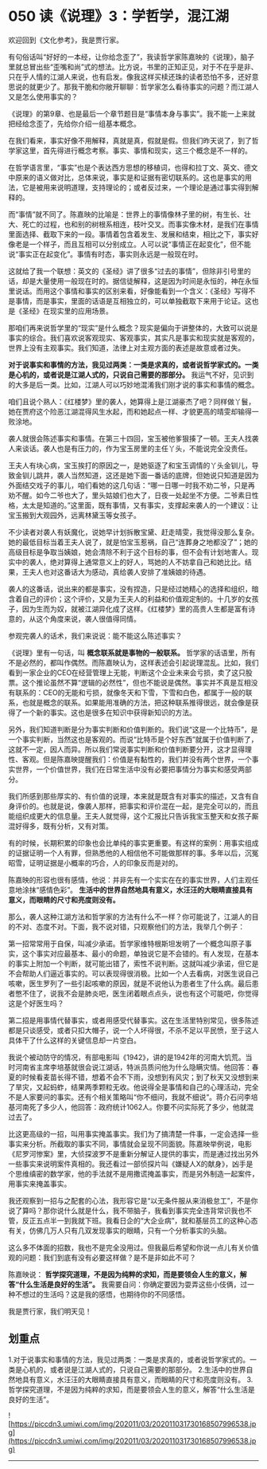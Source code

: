 # 050 读《说理》3：学哲学，混江湖

欢迎回到《文化参考》，我是贾行家。

有句俗话叫“好好的一本经，让你给念歪了”，我读哲学家陈嘉映的《说理》，脑子里就总冒出些“歪嘴和尚”式的想法。比方说，书里的正知正见，对于不在乎是非、只在乎人情的江湖人来说，也有启发。像我这样买椟还珠的读者恐怕不多，还好意思说的就更少了。那我干脆和你敞开聊聊：哲学家怎么看待事实的问题？而江湖人又是怎么使用事实的？

《说理》的第9章、也是最后一个章节题目是“事情本身与事实”。我不能一上来就把经给念歪了，先给你介绍一组基本概念。

在我们看来，事实好像不用解释，真就是真，假就是假。但我们昨天说了，到了哲学家这里，首先得进行概念考察。事实、事情和现实，这三个概念是不一样的。

在哲学语言里，“事实”也是个表达西方思想的移植词，也得和拉丁文、英文、德文中原来的语义做对比，总体来说，事实是和证据有密切联系的。这也是事实的用法，它是被用来说明道理，支持理论的；或者反过来，一个理论是通过事实得到解释的。

而“事情”就不同了。陈嘉映的比喻是：世界上的事情像林子里的树，有生长、壮大、死亡的过程，也和别的树根系相连，枝叶交叉。而事实像木材，是我们在事情里面选择、截取下来的一段。事情着包含着发生、发展和结束，相比之下，事实好像老是一个样子，而且互相可以分别成立。人可以说“事情正在起变化”，但不能说“事实正在起变化”。事情有时态，事实则永远是一般现在时。

这就给了我一个联想：英文的《圣经》讲了很多“过去的事情”，但除非引号里的话，却是大量使用一般现在时的。据信徒解释，这是因为时间是永恒的，神在永恒里说话。而用这个事情和事实的区别来看，好像能看到一个含义：《圣经》写得不是事情，而是事实，里面的话语是互相独立的，可以单独截取下来用于论证。这也是《圣经》在现实里的应用场景。

那咱们再来说哲学里的“现实”是什么概念？现实是偏向于讲整体的，大致可以说是事实的综合。我们喜欢说客观现实、客观事实，其实凡是事实和现实就是客观的，世界上没有主观事实。我们知道，法律上对主观方面的表述是故意或者过失。

 **对于说事实和事情的方法，我见过两类：一类是求真的，或者说哲学家式的。一类是心机的，或者说是江湖人式的，只说自己需要的那部分。** 我运气不好，见识到的大多是后一类。比如，江湖人可以巧妙地混淆我们刚才说的事实和事情的概念。

咱们且说个熟人：《红楼梦》里的袭人，她算得上是江湖豪杰了吧？同样做丫鬟，她在贾府这个险恶江湖混得风生水起，而和她起点一样、才貌更高的晴雯却输得一败涂地。

袭人就很会陈述事实和事情。在第三十四回，宝玉被他爹狠揍了一顿。王夫人找袭人来谈话。袭人也是有压力的，作为宝玉房里的主任丫头，不能说完全没责任。

王夫人有块心病，宝玉挨打的原因之一，是她驱逐了和宝玉调情的丫头金钏儿，导致金钏儿跳井，袭人当然知道，这还是她下面一番话的底牌，但她说只知道是因为外面结交戏子的事儿，咱们看她的这几句话：“哪一日哪一时我不劝二爷，只是再劝不醒。如今二爷也大了，里头姑娘们也大了，日夜一处起坐不方便。二爷素日性格，太太是知道的。”这里面，既有事情，又有事实，支撑起来袭人的一个建议：让宝玉搬到大观园外，远离林黛玉等女孩子。

不少读者对袭人有妖魔化，说她早计划拆散宝黛、赶走晴雯，我觉得没那么复杂。她的最低目标当着王夫人说了，就是怕宝玉惹祸，自己“连葬身之地都没了”；她的高级目标是争取当姨娘，她会清除不利于这个目标的事，但不会有计划地害人。现实中的袭人，绝对算得上通常意义上的好人，骂她的人不妨拿自己和她比比。结果，王夫人也对这番话大为感动，真给袭人安排了准姨娘的待遇。

袭人的这番话，说出来的都是事实，没有捏造，只是经过她精心的选择和组织，暗含着自己的评价；这个评价，又是为王夫人的利益和价值观定制的。十几岁的女孩子，因为生而为奴，就被江湖异化成了这样。《红楼梦》里的高贵人生都是富有诗意的，从这个角度来说，袭人很值得同情。

参观完袭人的话术，我们来说说：能不能这么陈述事实？

《说理》里有一句话，叫 **概念联系就是事物的一般联系。** 哲学家的话语里，所有不是必然的，都叫作偶然。而陈嘉映认为，这样表述会引起说理混乱。比如，我们看到一家企业的CEO在经营管理上无能，判断这个企业未来会亏损，卖了这只股票。这个推论虽然不算“逻辑的必然性”，但也不能说是偶然。事实并不真是互相没有联系的：CEO的无能和亏损，就像冬天和下雪，下雪和白色，都属于一般的联系，也就是概念的联系。如果能用准确的方法，把这种联系推得很远，就会像是获得了一个新的事实。这也是很多在知识中获得新知识的方法。

另外，我们知道判断是分为事实判断和价值判断的。我们说“这是一个比特币”，是一个事实判断，当然这也是客观的。而说“比特币是个好东西”就属于价值判断了，这就不一定，因人而异。所以我们常说事实判断和价值判断要分开，这才显得理性、客观。但是陈嘉映提醒我们：价值是有黏性的，我们并没有两个世界，一个事实世界，一个价值世界，我们在日常生活中没有必要把事情分为事实和感受两部分。

我们所感到那些厚实的、有价值的说理，本来就是既含有对事实的描述，又含有自身评价的。也就是说，像袭人那样，把事实和评价混在一起，是完全可以的，而且能组织成更大的信息量。王夫人就觉得，这个汇报比只告诉我宝玉整天和女孩子厮混好得多，既有分析，又有对策。

有的时候，长期积累的印象也会比单纯的事实更重要。有这样的案例：用事实组成的证据证明一个人有罪，但熟悉他的人相信他不可能做那样的事。多年以后，沉冤昭雪，证明证据是小概率的巧合，人的印象反而是对的。

陈嘉映的形容也很有感情，他说：并非先有一个实实在在的事实世界，人们主观任意地涂抹“感情色彩”。 **生活中的世界自然地具有意义，水汪汪的大眼睛直接具有意义，而眼睛的尺寸和亮度则没有。**

那么，袭人这种江湖方法和哲学家的方法有什么不一样？你可能说了，江湖人的目的不对、态度不对。下面，我不说对错，只观察他们的方法，我举几个例子：

第一招常常用于自保，叫减少承诺。哲学家维特根斯坦发明了一个概念叫原子事实，这个事实对应最基本、最小的命题，单独说它是不会错的。有人发现，在基本的事实上附加一个判断，就可能出错了，索性不说判断。这就叫减少承诺，但它是不会帮助人们逼近事实的。可以表现得很消极。比如一个人去看病，对医生说自己咳嗽，医生罗列了一些引起咳嗽的原因，就是不说他认为患者生了什么病。最后患者憋不住了，说我不会是肺炎吧，医生闭着眼点点头，说也有这个可能吧，你觉得这是个好医生吗？

第二招是用事情代替事实，或者用感受代替事实。这在生活里特别常见，很多陈述都是只谈感受，或者只扣大帽子，说一个人坏得很，不杀不足以平民愤，至于这人具体干了什么这样的关键信息却一片空白。

我说个被动防守的情况，有部电影叫《1942》，讲的是1942年的河南大饥荒。当时河南省主席李培基就很会说江湖话，特派员质问他为什么隐瞒灾情。他回答：春夏的时候看麦苗长得不错，想着不会不下雨，没想到有风灾；到了秋天又没想到来了旱灾，又起蚂蚱，结果两季颗粒无收。他说得全是事情和自己的心理活动，完全不是人家要问的事实。还有个相关策略叫“你不细问，我就不细说”。蒋介石问李培基河南死了多少人，他回答：政府统计1062人。你要不问实际死了多少，他就混过去了。

比这更高级的一招，叫用事实掩盖事实。我们为了搞清楚一件事，一定会选择一些事实来分析。所截取的事实不同，事情就会呈现不同面貌。陈嘉映举例说，电影《尼罗河惨案》里，大侦探波罗不是重新分解证人提供的事实，而是通过找出另外一些事实来说明案件真相的。我还看过一部侦探片叫《嫌疑人X的献身》，凶手是个思维缜密的数学家，他的手法就不是用撒谎掩盖事实，而是另外制造一起案件，用事实来掩盖事实。

我还观察到一招与之配套的心法，我形容它是“以无条件服从来消极怠工”，不是你说了算吗？那你说什么就是什么，我不带脑子，我看到事实完全违背常识我也不管，反正五点半一到我就下班。我看日企的“大企业病”，就和基层员工的这种心态有关，仿佛几万人只有几双发现事实的眼睛，只有一个分析事实的头脑。

这么多不体面的招数，我也不是完全没用过。但我最后希望和你说一点儿有关价值观的问题：我们到底有没有必要这样做？是不是非如此不可？

陈嘉映说： **哲学探究道理，不是因为纯粹的求知，而是要领会人生的意义，解答“什么生活是良好的生活”。** 我需要自问：你确定要因为耍弄这些小伎俩，过一种不想过的生活吗？这是我的感悟，也期待你的不同感悟。

我是贾行家，我们明天见！

## 划重点

1.对于说事实和事情的方法，我见过两类：一类是求真的，或者说哲学家式的。一类是心机的，或者说是江湖人式的，只说自己需要的那部分。
2.生活中的世界自然地具有意义，水汪汪的大眼睛直接具有意义，而眼睛的尺寸和亮度则没有。
3.哲学探究道理，不是因为纯粹的求知，而是要领会人生的意义，解答“什么生活是良好的生活”。

![https://piccdn3.umiwi.com/img/202011/03/202011031730168507996538.jpg](https://piccdn3.umiwi.com/img/202011/03/202011031730168507996538.jpg)

---
